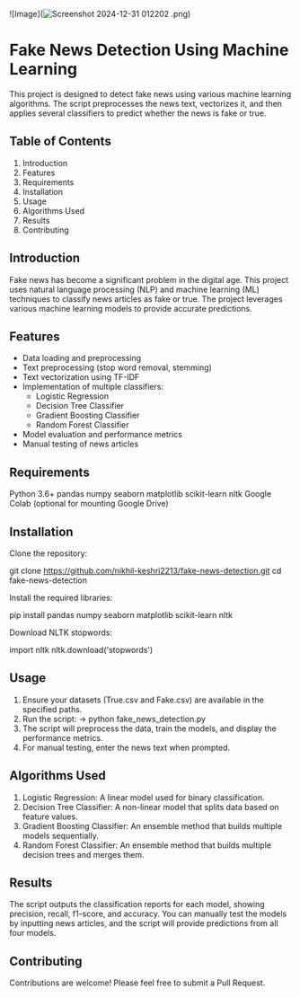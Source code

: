 ![Image](![Screenshot 2024-12-31 012202](https://github.com/user-attachments/assets/8d32caf5-c059-48c8-a67b-0590f5d7c762)
.png)
# Fake News Detection Using Machine Learning
This project is designed to detect fake news using various machine learning algorithms. 
The script preprocesses the news text, vectorizes it, and then applies several classifiers to predict whether the news is fake or true.

## Table of Contents
1. Introduction
2. Features
3. Requirements
4. Installation
5. Usage
6. Algorithms Used
7. Results
8. Contributing

## Introduction
Fake news has become a significant problem in the digital age. This project uses natural language processing (NLP) and machine learning (ML) techniques to classify news articles as fake or true.
The project leverages various machine learning models to provide accurate predictions.

## Features
* Data loading and preprocessing
* Text preprocessing (stop word removal, stemming)
* Text vectorization using TF-IDF
* Implementation of multiple classifiers:
    * Logistic Regression
    * Decision Tree Classifier
    * Gradient Boosting Classifier
    * Random Forest Classifier
* Model evaluation and performance metrics
* Manual testing of news articles

## Requirements
Python 3.6+
pandas
numpy
seaborn
matplotlib
scikit-learn
nltk
Google Colab (optional for mounting Google Drive)

## Installation
Clone the repository:

git clone https://github.com/nikhil-keshri2213/fake-news-detection.git
cd fake-news-detection

Install the required libraries:

pip install pandas numpy seaborn matplotlib scikit-learn nltk

Download NLTK stopwords:

import nltk
nltk.download('stopwords')

## Usage
1. Ensure your datasets (True.csv and Fake.csv) are available in the specified paths.
2. Run the script:
    -> python fake_news_detection.py
3. The script will preprocess the data, train the models, and display the performance metrics.
4. For manual testing, enter the news text when prompted.

## Algorithms Used
1. Logistic Regression: A linear model used for binary classification.
2. Decision Tree Classifier: A non-linear model that splits data based on feature values.
3. Gradient Boosting Classifier: An ensemble method that builds multiple models sequentially.
4. Random Forest Classifier: An ensemble method that builds multiple decision trees and merges them.

## Results
The script outputs the classification reports for each model, showing precision, recall, f1-score, and accuracy. You can manually test the models by inputting news articles, and the script will provide predictions from all four models.

## Contributing
Contributions are welcome! Please feel free to submit a Pull Request.
